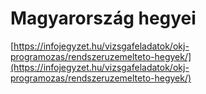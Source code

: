 # Magyarország hegyei

[https://infojegyzet.hu/vizsgafeladatok/okj-programozas/rendszeruzemelteto-hegyek/](https://infojegyzet.hu/vizsgafeladatok/okj-programozas/rendszeruzemelteto-hegyek/)